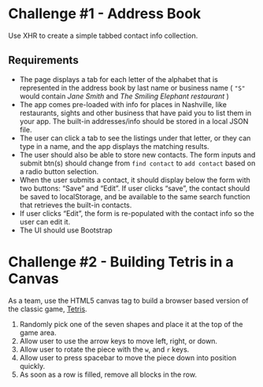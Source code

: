 <a id="challenge-1"></a>
# Challenge \#1 - Address Book

Use XHR to create a simple tabbed contact info collection.

## Requirements

+ The page displays a tab for each letter of the alphabet that is represented in the address book by last name or business name ( `"S"` would contain _Jane Smith_ and _The Smiling Elephant restaurant_ ) 
+ The app comes pre-loaded with info for places in Nashville, like restaurants, sights and other business that have paid you to list them in your app. The built-in addresses/info should be stored in a local JSON file.
+ The user can click a tab to see the listings under that letter, or they can type in a name, and the app displays the matching results. 
+ The user should also be able to store new contacts. The form inputs and submit btn(s) should change from `find contact` to `add contact` based on a radio button selection. 
+ When the user submits a contact, it should display below the form with two buttons: “Save” and “Edit”. If user clicks “save”, the contact should be saved to localStorage, and be available to the same search function that retrieves the built-in contacts.
+ If user clicks “Edit”, the form is re-populated with the contact info so the user can edit it.
+ The UI should use Bootstrap 

<a id="challenge-2"></a>

# Challenge \#2 - Building Tetris in a Canvas

As a team, use the HTML5 canvas tag to build a browser based version of the classic game, [Tetris](https://en.wikipedia.org/wiki/Tetris).

1. Randomly pick one of the seven shapes and place it at the top of the game area.
1. Allow user to use the arrow keys to move left, right, or down.
1. Allow user to rotate the piece with the `w`, and `r` keys.
1. Allow user to press spacebar to move the piece down into position quickly.
1. As soon as a row is filled, remove all blocks in the row.

